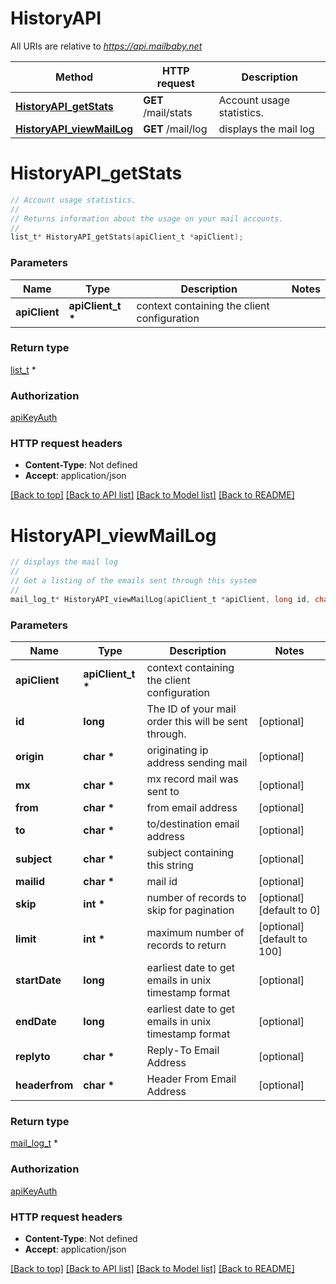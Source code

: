 # HistoryAPI

All URIs are relative to *https://api.mailbaby.net*

Method | HTTP request | Description
------------- | ------------- | -------------
[**HistoryAPI_getStats**](HistoryAPI.md#HistoryAPI_getStats) | **GET** /mail/stats | Account usage statistics.
[**HistoryAPI_viewMailLog**](HistoryAPI.md#HistoryAPI_viewMailLog) | **GET** /mail/log | displays the mail log


# **HistoryAPI_getStats**
```c
// Account usage statistics.
//
// Returns information about the usage on your mail accounts.
//
list_t* HistoryAPI_getStats(apiClient_t *apiClient);
```

### Parameters
Name | Type | Description  | Notes
------------- | ------------- | ------------- | -------------
**apiClient** | **apiClient_t \*** | context containing the client configuration |

### Return type

[list_t](get_stats_200_response_inner.md) *


### Authorization

[apiKeyAuth](../README.md#apiKeyAuth)

### HTTP request headers

 - **Content-Type**: Not defined
 - **Accept**: application/json

[[Back to top]](#) [[Back to API list]](../README.md#documentation-for-api-endpoints) [[Back to Model list]](../README.md#documentation-for-models) [[Back to README]](../README.md)

# **HistoryAPI_viewMailLog**
```c
// displays the mail log
//
// Get a listing of the emails sent through this system 
//
mail_log_t* HistoryAPI_viewMailLog(apiClient_t *apiClient, long id, char *origin, char *mx, char *from, char *to, char *subject, char *mailid, int *skip, int *limit, long startDate, long endDate, char *replyto, char *headerfrom);
```

### Parameters
Name | Type | Description  | Notes
------------- | ------------- | ------------- | -------------
**apiClient** | **apiClient_t \*** | context containing the client configuration |
**id** | **long** | The ID of your mail order this will be sent through. | [optional] 
**origin** | **char \*** | originating ip address sending mail | [optional] 
**mx** | **char \*** | mx record mail was sent to | [optional] 
**from** | **char \*** | from email address | [optional] 
**to** | **char \*** | to/destination email address | [optional] 
**subject** | **char \*** | subject containing this string | [optional] 
**mailid** | **char \*** | mail id | [optional] 
**skip** | **int \*** | number of records to skip for pagination | [optional] [default to 0]
**limit** | **int \*** | maximum number of records to return | [optional] [default to 100]
**startDate** | **long** | earliest date to get emails in unix timestamp format | [optional] 
**endDate** | **long** | earliest date to get emails in unix timestamp format | [optional] 
**replyto** | **char \*** | Reply-To Email Address | [optional] 
**headerfrom** | **char \*** | Header From Email Address | [optional] 

### Return type

[mail_log_t](mail_log.md) *


### Authorization

[apiKeyAuth](../README.md#apiKeyAuth)

### HTTP request headers

 - **Content-Type**: Not defined
 - **Accept**: application/json

[[Back to top]](#) [[Back to API list]](../README.md#documentation-for-api-endpoints) [[Back to Model list]](../README.md#documentation-for-models) [[Back to README]](../README.md)

